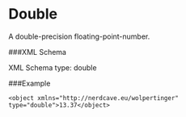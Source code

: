 Double=====A double-precision floating-point-number.###XML SchemaXML Schema type: double###Example	<object xmlns="http://nerdcave.eu/wolpertinger" type="double">13.37</object>
